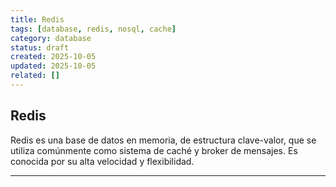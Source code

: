 ```yaml
---
title: Redis
tags: [database, redis, nosql, cache]
category: database
status: draft
created: 2025-10-05
updated: 2025-10-05
related: []
---
```


## Redis

Redis es una base de datos en memoria, de estructura clave-valor, que se utiliza comúnmente como sistema de caché y broker de mensajes. Es conocida por su alta velocidad y flexibilidad.

---
